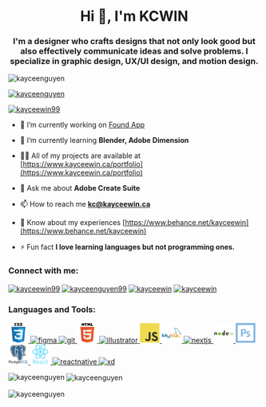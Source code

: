 <h1 align="center">Hi 👋, I'm KCWIN</h1>
<h3 align="center">I'm a designer who crafts designs that not only look good but also effectively communicate ideas and solve problems. I specialize in graphic design, UX/UI design, and motion design.</h3>

<p align="left"> <img src="https://komarev.com/ghpvc/?username=kayceenguyen&label=Profile%20views&color=0e75b6&style=flat" alt="kayceenguyen" /> </p>

<p align="left"> <a href="https://github.com/ryo-ma/github-profile-trophy"><img src="https://github-profile-trophy.vercel.app/?username=kayceenguyen" alt="kayceenguyen" /></a> </p>

<p align="left"> <a href="https://twitter.com/kayceewin99" target="blank"><img src="https://img.shields.io/twitter/follow/kayceewin99?logo=twitter&style=for-the-badge" alt="kayceewin99" /></a> </p>

- 🔭 I’m currently working on [Found App](https://github.com/CanSanchez/foundproject.git)

- 🌱 I’m currently learning **Blender, Adobe Dimension**

- 👨‍💻 All of my projects are available at [https://www.kayceewin.ca/portfolio](https://www.kayceewin.ca/portfolio)

- 💬 Ask me about **Adobe Create Suite**

- 📫 How to reach me **kc@kayceewin.ca**

- 📄 Know about my experiences [https://www.behance.net/kayceewin](https://www.behance.net/kayceewin)

- ⚡ Fun fact **I love learning languages but not programming ones.**

<h3 align="left">Connect with me:</h3>
<p align="left">
<a href="https://twitter.com/kayceewin99" target="blank"><img align="center" src="https://raw.githubusercontent.com/rahuldkjain/github-profile-readme-generator/master/src/images/icons/Social/twitter.svg" alt="kayceewin99" height="30" width="40" /></a>
<a href="https://linkedin.com/in/kayceenguyen99" target="blank"><img align="center" src="https://raw.githubusercontent.com/rahuldkjain/github-profile-readme-generator/master/src/images/icons/Social/linked-in-alt.svg" alt="kayceenguyen99" height="30" width="40" /></a>
<a href="https://www.behance.net/kayceewin" target="blank"><img align="center" src="https://raw.githubusercontent.com/rahuldkjain/github-profile-readme-generator/master/src/images/icons/Social/behance.svg" alt="kayceewin" height="30" width="40" /></a>
<a href="https://www.youtube.com/c/kayceewin" target="blank"><img align="center" src="https://raw.githubusercontent.com/rahuldkjain/github-profile-readme-generator/master/src/images/icons/Social/youtube.svg" alt="kayceewin" height="30" width="40" /></a>
</p>

<h3 align="left">Languages and Tools:</h3>
<p align="left"> <a href="https://www.w3schools.com/css/" target="_blank" rel="noreferrer"> <img src="https://raw.githubusercontent.com/devicons/devicon/master/icons/css3/css3-original-wordmark.svg" alt="css3" width="40" height="40"/> </a> <a href="https://www.figma.com/" target="_blank" rel="noreferrer"> <img src="https://www.vectorlogo.zone/logos/figma/figma-icon.svg" alt="figma" width="40" height="40"/> </a> <a href="https://git-scm.com/" target="_blank" rel="noreferrer"> <img src="https://www.vectorlogo.zone/logos/git-scm/git-scm-icon.svg" alt="git" width="40" height="40"/> </a> <a href="https://www.w3.org/html/" target="_blank" rel="noreferrer"> <img src="https://raw.githubusercontent.com/devicons/devicon/master/icons/html5/html5-original-wordmark.svg" alt="html5" width="40" height="40"/> </a> <a href="https://www.adobe.com/in/products/illustrator.html" target="_blank" rel="noreferrer"> <img src="https://www.vectorlogo.zone/logos/adobe_illustrator/adobe_illustrator-icon.svg" alt="illustrator" width="40" height="40"/> </a> <a href="https://developer.mozilla.org/en-US/docs/Web/JavaScript" target="_blank" rel="noreferrer"> <img src="https://raw.githubusercontent.com/devicons/devicon/master/icons/javascript/javascript-original.svg" alt="javascript" width="40" height="40"/> </a> <a href="https://www.mysql.com/" target="_blank" rel="noreferrer"> <img src="https://raw.githubusercontent.com/devicons/devicon/master/icons/mysql/mysql-original-wordmark.svg" alt="mysql" width="40" height="40"/> </a> <a href="https://nextjs.org/" target="_blank" rel="noreferrer"> <img src="https://cdn.worldvectorlogo.com/logos/nextjs-2.svg" alt="nextjs" width="40" height="40"/> </a> <a href="https://nodejs.org" target="_blank" rel="noreferrer"> <img src="https://raw.githubusercontent.com/devicons/devicon/master/icons/nodejs/nodejs-original-wordmark.svg" alt="nodejs" width="40" height="40"/> </a> <a href="https://www.photoshop.com/en" target="_blank" rel="noreferrer"> <img src="https://raw.githubusercontent.com/devicons/devicon/master/icons/photoshop/photoshop-line.svg" alt="photoshop" width="40" height="40"/> </a> <a href="https://www.postgresql.org" target="_blank" rel="noreferrer"> <img src="https://raw.githubusercontent.com/devicons/devicon/master/icons/postgresql/postgresql-original-wordmark.svg" alt="postgresql" width="40" height="40"/> </a> <a href="https://reactjs.org/" target="_blank" rel="noreferrer"> <img src="https://raw.githubusercontent.com/devicons/devicon/master/icons/react/react-original-wordmark.svg" alt="react" width="40" height="40"/> </a> <a href="https://reactnative.dev/" target="_blank" rel="noreferrer"> <img src="https://reactnative.dev/img/header_logo.svg" alt="reactnative" width="40" height="40"/> </a> <a href="https://www.adobe.com/products/xd.html" target="_blank" rel="noreferrer"> <img src="https://cdn.worldvectorlogo.com/logos/adobe-xd.svg" alt="xd" width="40" height="40"/> </a> </p>

<p><img align="left" src="https://github-readme-stats.vercel.app/api/top-langs?username=kayceenguyen&show_icons=true&locale=en&layout=compact" alt="kayceenguyen" /></p>

<p>&nbsp;<img align="center" src="https://github-readme-stats.vercel.app/api?username=kayceenguyen&show_icons=true&locale=en" alt="kayceenguyen" /></p>

<p><img align="center" src="https://github-readme-streak-stats.herokuapp.com/?user=kayceenguyen&" alt="kayceenguyen" /></p>
